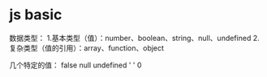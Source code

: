 js basic
==
数据类型：
1.基本类型（值）：number、boolean、string、null、undefined
2.复杂类型（值的引用）：array、function、object

几个特定的值：
false
null
undefined
' '
0
